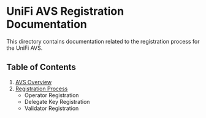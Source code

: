 # UniFi AVS Registration Documentation

This directory contains documentation related to the registration process for the UniFi AVS.

## Table of Contents
1. [AVS Overview](overview.md)
2. [Registration Process](registration.md)
   - Operator Registration
   - Delegate Key Registration
   - Validator Registration
